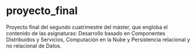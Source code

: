 # proyecto_final
Proyecto final del segundo cuatrimestre del máster, que engloba el contenido de las asignaturas: Desarrollo basado en Componentes Distribuidos y Servicios, Computación en la Nube y Persistencia relacional y no relacional de Datos.
